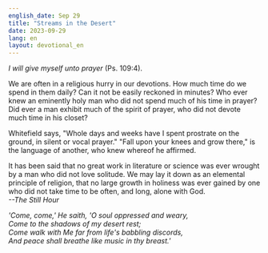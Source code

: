 ```yaml
---
english_date: Sep 29
title: "Streams in the Desert"
date: 2023-09-29
lang: en
layout: devotional_en
---
```





<p><em>I will give myself unto prayer</em> (Ps. 109:4).

</p>

<p>We are often in a religious hurry in our devotions. How much time do we spend in them daily? Can it not be easily reckoned in minutes? Who ever knew an eminently holy man who did not spend much of his time in prayer? Did ever a man exhibit much of the spirit of prayer, who did not devote much time in his closet?

</p>

<p>Whitefield says, "Whole days and weeks have I spent prostrate on the ground, in silent or vocal prayer." "Fall upon your knees and grow there," is the language of another, who knew whereof he affirmed.

</p>

<p>It has been said that no great work in literature or science was ever wrought by a man who did not love solitude. We may lay it down as an elemental principle of religion, that no large growth in holiness was ever gained by one who did not take time to be often, and long, alone with God.<br/> <em>--The Still Hour</em>

</p>

<p><em>'Come, come,' He saith, 'O soul oppressed and weary,<br/> Come to the shadows of my desert rest;<br/> Come walk with Me far from life's babbling discords,<br/> And peace shall breathe like music in thy breast.'</em>

</p>

<p></p>